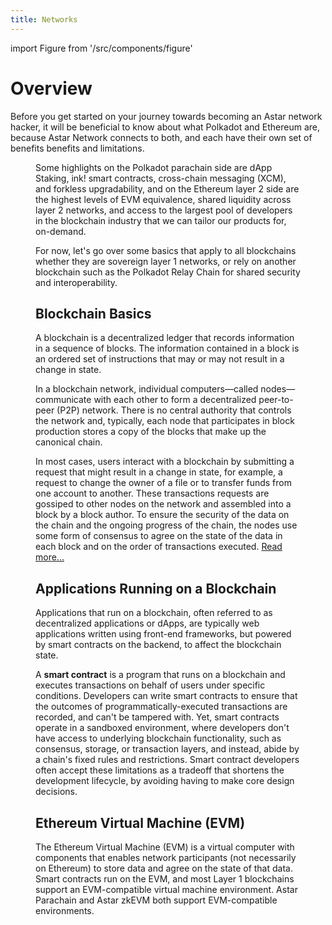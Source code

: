 ```yaml
---
title: Networks
---
```


import Figure from '/src/components/figure'

# Overview
Before you get started on your journey towards becoming an Astar network hacker, it will be beneficial to know about what Polkadot and Ethereum are, because Astar Network connects to both, and each have their own set of benefits benefits and limitations.

<Figure src={require('/docs/about/networks/img/fig4.jpg').default} />

Some highlights on the Polkadot parachain side are dApp Staking, ink! smart contracts, cross-chain messaging (XCM), and forkless upgradability, and on the Ethereum layer 2 side are the highest levels of EVM equivalence, shared liquidity across layer 2 networks, and access to the largest pool of developers in the blockchain industry that we can tailor our products for, on-demand.

For now, let's go over some basics that apply to all blockchains whether they are sovereign layer 1 networks, or rely on another blockchain such as the Polkadot Relay Chain for shared security and interoperability. 

## Blockchain Basics
A blockchain is a decentralized ledger that records information in a sequence of blocks. The information contained in a block is an ordered set of instructions that may or may not result in a change in state.

In a blockchain network, individual computers—called nodes—communicate with each other to form a decentralized peer-to-peer (P2P) network. There is no central authority that controls the network and, typically, each node that participates in block production stores a copy of the blocks that make up the canonical chain.

In most cases, users interact with a blockchain by submitting a request that might result in a change in state, for example, a request to change the owner of a file or to transfer funds from one account to another. These transactions requests are gossiped to other nodes on the network and assembled into a block by a block author. To ensure the security of the data on the chain and the ongoing progress of the chain, the nodes use some form of consensus to agree on the state of the data in each block and on the order of transactions executed. [Read more...](https://docs.substrate.io/fundamentals/blockchain-basics/)

## Applications Running on a Blockchain
Applications that run on a blockchain, often referred to as decentralized applications or dApps, are typically web applications written using front-end frameworks, but powered by smart contracts on the backend, to affect the blockchain state.

A **smart contract** is a program that runs on a blockchain and executes transactions on behalf of users under specific conditions. Developers can write smart contracts to ensure that the outcomes of programmatically-executed transactions are recorded, and can't be tampered with. Yet, smart contracts operate in a sandboxed environment, where developers don't have access to underlying blockchain functionality, such as  consensus, storage, or transaction layers, and instead, abide by a chain's fixed rules and restrictions. Smart contract developers often accept these limitations as a tradeoff that shortens the development lifecycle, by avoiding having to make core design decisions.

## Ethereum Virtual Machine (EVM)
The Ethereum Virtual Machine (EVM) is a virtual computer with components that enables network participants (not necessarily on Ethereum) to store data and agree on the state of that data. Smart contracts run on the EVM, and most Layer 1 blockchains support an EVM-compatible virtual machine environment. Astar Parachain and Astar zkEVM both support EVM-compatible environments.